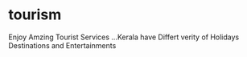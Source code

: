 # tourism
Enjoy Amzing Tourist Services ...Kerala have Differt verity of Holidays Destinations and Entertainments
